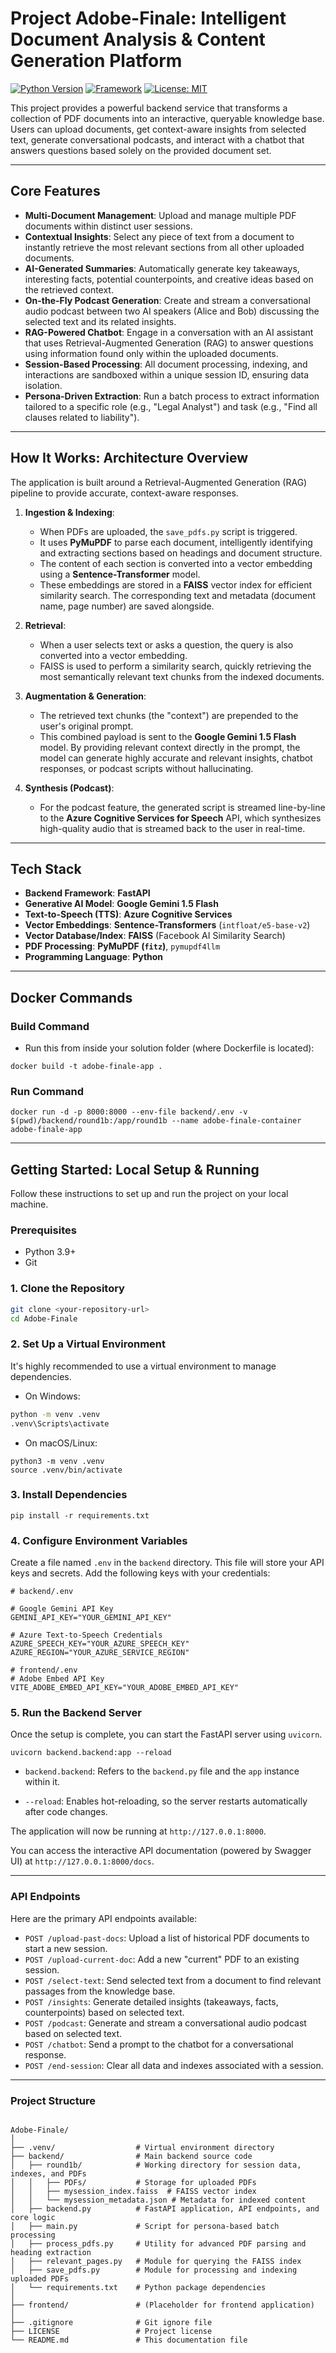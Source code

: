 # Project Adobe-Finale: Intelligent Document Analysis & Content Generation Platform

[![Python Version](https://img.shields.io/badge/python-3.9+-blue.svg)](https://www.python.org/downloads/)
[![Framework](https://img.shields.io/badge/Framework-FastAPI-green.svg)](https://fastapi.tiangolo.com/)
[![License: MIT](https://img.shields.io/badge/License-MIT-yellow.svg)](https://opensource.org/licenses/MIT)

This project provides a powerful backend service that transforms a collection of PDF documents into an interactive, queryable knowledge base. Users can upload documents, get context-aware insights from selected text, generate conversational podcasts, and interact with a chatbot that answers questions based solely on the provided document set.

---

##  Core Features

* **Multi-Document Management**: Upload and manage multiple PDF documents within distinct user sessions.
* **Contextual Insights**: Select any piece of text from a document to instantly retrieve the most relevant sections from all other uploaded documents.
* **AI-Generated Summaries**: Automatically generate key takeaways, interesting facts, potential counterpoints, and creative ideas based on the retrieved context.
* **On-the-Fly Podcast Generation**: Create and stream a conversational audio podcast between two AI speakers (Alice and Bob) discussing the selected text and its related insights.
* **RAG-Powered Chatbot**: Engage in a conversation with an AI assistant that uses Retrieval-Augmented Generation (RAG) to answer questions using information found only within the uploaded documents.
* **Session-Based Processing**: All document processing, indexing, and interactions are sandboxed within a unique session ID, ensuring data isolation.
* **Persona-Driven Extraction**: Run a batch process to extract information tailored to a specific role (e.g., "Legal Analyst") and task (e.g., "Find all clauses related to liability").

---

## How It Works: Architecture Overview

The application is built around a Retrieval-Augmented Generation (RAG) pipeline to provide accurate, context-aware responses.

1.  **Ingestion & Indexing**:
    * When PDFs are uploaded, the `save_pdfs.py` script is triggered.
    * It uses **PyMuPDF** to parse each document, intelligently identifying and extracting sections based on headings and document structure.
    * The content of each section is converted into a vector embedding using a **Sentence-Transformer** model.
    * These embeddings are stored in a **FAISS** vector index for efficient similarity search. The corresponding text and metadata (document name, page number) are saved alongside.

2.  **Retrieval**:
    * When a user selects text or asks a question, the query is also converted into a vector embedding.
    * FAISS is used to perform a similarity search, quickly retrieving the most semantically relevant text chunks from the indexed documents.

3.  **Augmentation & Generation**:
    * The retrieved text chunks (the "context") are prepended to the user's original prompt.
    * This combined payload is sent to the **Google Gemini 1.5 Flash** model. By providing relevant context directly in the prompt, the model can generate highly accurate and relevant insights, chatbot responses, or podcast scripts without hallucinating.

4.  **Synthesis (Podcast)**:
    * For the podcast feature, the generated script is streamed line-by-line to the **Azure Cognitive Services for Speech** API, which synthesizes high-quality audio that is streamed back to the user in real-time.



---

##  Tech Stack

* **Backend Framework**: **FastAPI**
* **Generative AI Model**: **Google Gemini 1.5 Flash**
* **Text-to-Speech (TTS)**: **Azure Cognitive Services**
* **Vector Embeddings**: **Sentence-Transformers** (`intfloat/e5-base-v2`)
* **Vector Database/Index**: **FAISS** (Facebook AI Similarity Search)
* **PDF Processing**: **PyMuPDF (`fitz`)**, `pymupdf4llm`
* **Programming Language**: **Python**
---

## Docker Commands

### Build Command


- Run this from inside your solution folder (where Dockerfile is located):

```
docker build -t adobe-finale-app .
```

### Run Command

```
docker run -d -p 8000:8000 --env-file backend/.env -v $(pwd)/backend/round1b:/app/round1b --name adobe-finale-container adobe-finale-app
```

---

##  Getting Started: Local Setup & Running

Follow these instructions to set up and run the project on your local machine.

### Prerequisites

* Python 3.9+
* Git

### 1. Clone the Repository

```bash
git clone <your-repository-url>
cd Adobe-Finale
```

### 2. Set Up a Virtual Environment

It's highly recommended to use a virtual environment to manage dependencies.

- On Windows:

```bash
python -m venv .venv
.venv\Scripts\activate
```

- On macOS/Linux:

```bash!
python3 -m venv .venv
source .venv/bin/activate
```

### 3. Install Dependencies

```bash!
pip install -r requirements.txt
```


### 4. Configure Environment Variables


Create a file named `.env` in the `backend` directory. This file will store your API keys and secrets. Add the following keys with your credentials:


```toml!
# backend/.env

# Google Gemini API Key
GEMINI_API_KEY="YOUR_GEMINI_API_KEY"

# Azure Text-to-Speech Credentials
AZURE_SPEECH_KEY="YOUR_AZURE_SPEECH_KEY"
AZURE_REGION="YOUR_AZURE_SERVICE_REGION"

# frontend/.env
# Adobe Embed API Key
VITE_ADOBE_EMBED_API_KEY="YOUR_ADOBE_EMBED_API_KEY"
```


### 5. Run the Backend Server


Once the setup is complete, you can start the FastAPI server using `uvicorn`.

```bash!
uvicorn backend.backend:app --reload
```

- `backend.backend`: Refers to the `backend.py` file and the `app` instance within it.


- `--reload`: Enables hot-reloading, so the server restarts automatically after code changes.

The application will now be running at `http://127.0.0.1:8000`.

You can access the interactive API documentation (powered by Swagger UI) at `http://127.0.0.1:8000/docs`.


---


### API Endpoints

Here are the primary API endpoints available:

- `POST /upload-past-docs`: Upload a list of historical PDF documents to start a new session.
- `POST /upload-current-doc`: Add a new "current" PDF to an existing session.
- `POST /select-text`: Send selected text from a document to find relevant passages from the knowledge base.
- `POST /insights`: Generate detailed insights (takeaways, facts, counterpoints) based on selected text.
- `POST /podcast`: Generate and stream a conversational audio podcast based on selected text.
- `POST /chatbot`: Send a prompt to the chatbot for a conversational response.
- `POST /end-session`: Clear all data and indexes associated with a session.

---

### Project Structure

```

Adobe-Finale/
│
├── .venv/                  # Virtual environment directory
├── backend/                # Main backend source code
│   ├── round1b/            # Working directory for session data, indexes, and PDFs
│   │   ├── PDFs/           # Storage for uploaded PDFs
│   │   ├── mysession_index.faiss  # FAISS vector index
│   │   └── mysession_metadata.json # Metadata for indexed content
│   ├── backend.py          # FastAPI application, API endpoints, and core logic
│   ├── main.py             # Script for persona-based batch processing
│   ├── process_pdfs.py     # Utility for advanced PDF parsing and heading extraction
│   ├── relevant_pages.py   # Module for querying the FAISS index
│   ├── save_pdfs.py        # Module for processing and indexing uploaded PDFs
│   └── requirements.txt    # Python package dependencies
│
├── frontend/               # (Placeholder for frontend application)
│
├── .gitignore              # Git ignore file
├── LICENSE                 # Project license
└── README.md               # This documentation file
```



